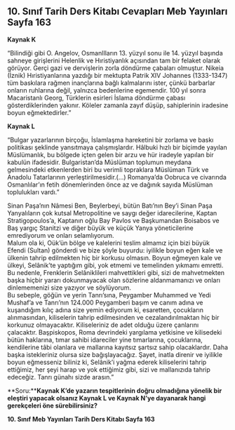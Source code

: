 ## 10. Sınıf Tarih Ders Kitabı Cevapları Meb Yayınları Sayfa 163

**Kaynak K**

“Bilindiği gibi O. Angelov, OsmanlIların 13. yüzyıl sonu ile 14. yüzyıl başında sahneye girişlerini Helenlik ve Hıristiyanlık açısından tam bir felaket olarak görüyor. Gerçi gazi ve dervişlerin zorla döndürme çabaları olmuştur. Nikeia (İznik) Hıristiyanlarına yazdığı bir mektupta Patrik XIV Johannes (1333-1347) tüm baskılara rağmen inançlarına bağlı kalmalarını ister, çünkü barbarlar onların ruhlarına değil, yalnızca bedenlerine egemendir. 100 yıl sonra Macaristanlı Georg, Türklerin esirleri İslama döndürme çabası gösterdiklerinden yakınır. Köleler zamanla zayıf düşüp, sahiplerinin iradesine boyun eğmektedirler.”

**Kaynak L**

“Bulgar yazarlarının birçoğu, İslamlaşma hareketini bir zorlama ve baskı politikası şeklinde yansıtmaya çalışmışlardır. Hâlbuki hızlı bir biçimde yayılan Müslümanlık, bu bölgede içten gelen bir arzu ve hür iradeyle yapılan bir kabulün ifadesidir. Bulgaristan’da Müslüman toplumun meydana gelmesindeki etkenlerden biri bu verimli topraklara Müslüman Türk ve Anadolu Tatarlarının yerleştirilmesidir.(…) Romanya’da Oobruca ve civarında Osmanlılar’ın fetih dönemlerinden önce az ve dağınık sayıda Müslüman toplulukları vardı.”

Sinan Paşa’nın Nâmesi Ben, Beylerbeyi, bütün Batı’nın Bey’i Sinan Paşa Yanyalıların çok kutsal Metropolitine ve saygı değer idarecilerine, Kaptan Stratigopoulos’a, Kaptanın oğlu Bay Pavlos ve Başkumandan Boisabos ve Baş yargıç Stanitzi ve diğer büyük ve küçük Yanya yöneticilerine emrediyorum ve onları selamlıyorum.  
 Malum ola ki, Oük’ün bölge ve kalelerini teslim almamız için bizi büyük Efendi (Sultan) gönderdi ve bize şöyle buyurdu: iyilikle boyun eğen kale ve ülkenin tahrip edilmekten hiç bir korkusu olmasın. Boyun eğmeyen kale ve ülkeyi, Selânik’te yaptığım gibi, yok etmemi ve temelinden yıkmamı emretti. Bu nedenle, Frenklerin Selâniklileri mahvettikleri gibi, sizi de mahvetmekten başka hiçbir yararı dokunmayacak olan sözlerine aldanmamanızı ve onları dinlememenizi size yazıyor ve söylüyorum.  
 Bu sebeple, göğün ve yerin Tanrı’sına, Peygamber Muhammed ve Yedi Mushaf’a ve Tanrı’nın 124.000 Peygamberi başım ve canım adına ve kuşandığım kılıç adına size yemin ediyorum ki, esaretten, çocukların alınmasından, kiliselerin tahrip edilmesinden ve cezalandırılmaktan hiç bir korkunuz olmayacaktır. Kiliseleriniz de adet olduğu üzere çanlarını çalacaktır. Başpiskopos, Roma devrindeki yargılama yetkisine ve kilisedeki bütün haklarına, tımar sahibi idareciler yine tımarlarına, çocuklarına, kendilerine tâbi olanlara ve mallarına kayıtsız şartsız sahip olacaklardır. Daha başka istekleriniz olursa size bağışlayacağız. Şayet, inatla direnir ve iyilikle boyun eğmesseniz biliniz ki, Selânik’i yağma ederek kiliselerini tahrip ettiğimiz, her şeyi harap ve yok ettiğimiz gibi, sizi ve mallanızıda tahrip edeceğiz. Tanrı günahı sizde arasın.”

**Soru:****Kaynak K’de yazarın tespitlerinin doğru olmadığına yönelik bir eleştiri yapacak olsanız Kaynak L ve Kaynak N’ye dayanarak hangi gerekçeleri öne sürebilirsiniz?**

**10. Sınıf Meb Yayınları Tarih Ders Kitabı Sayfa 163**